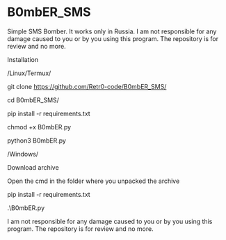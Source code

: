 # B0mbER_SMS
Simple SMS Bomber. It works only in Russia. I am not responsible for any damage caused to you or by you using this program. The repository is for review and no more.

Installation

/Linux/Termux/

git clone https://github.com/Retr0-code/B0mbER_SMS/

cd B0mbER_SMS/

pip install -r requirements.txt

chmod +x B0mbER.py

python3 B0mbER.py

/Windows/

Download archive

Open the cmd in the folder where you unpacked the archive

pip install -r requirements.txt

.\B0mbER.py

I am not responsible for any damage caused to you or by you using this program. The repository is for review and no more.
